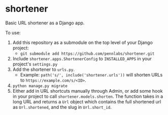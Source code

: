 # shortener

Basic URL shortener as a Django app.

To use:
1. Add this repository as a submodule on the top level of your Django project:
    - `git submodule add https://github.com/pennlabs/shortener.git`
2. Include `shortener.apps.ShortenerConfig` to `INSTALLED_APPS` in your project's `settings.py`
3. Add the shortener to `urls.py`.
    - Example: `path('s/', include('shortener.urls'))` will shorten URLs to `https://example.com/s/<ID>`.
4. `python manage.py migrate`
5. Either add in URL shortcuts manually through Admin, or add some hook in your project to call `shortener.models.shorten`.
The function takes in a long URL and returns a `Url` object which contains the full shortened url as `Url.shortened`, and the slug in `Url.short_id`.
